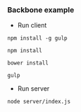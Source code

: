### Backbone example ###

* Run client
``` shell
npm install -g gulp

npm install 

bower install

gulp 
```

* Run server

```shell
node server/index.js

```

